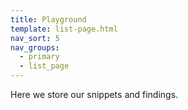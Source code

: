 ```yaml
---
title: Playground
template: list-page.html
nav_sort: 5
nav_groups:
  - primary
  - list_page
---
```


Here we store our snippets and findings.